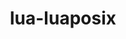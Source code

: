---
title: "lua-luaposix"
layout: cache
categories: [package, develop]
meta: {"compilers": ["gcc@11.4.0", "gcc@7.3.1", "gcc@7.5.0", "gcc@9.4.0", "intel-oneapi-compilers@2024.2.1", "intel-oneapi-compilers@2025.1.0"], "num_specs": 41, "num_specs_by_stack": {"aws-isc": 1, "aws-isc-aarch64": 1, "e4s": 7, "e4s-neoverse-v2": 7, "e4s-neoverse_v1": 2, "e4s-oneapi": 8, "e4s-power": 1, "radiuss": 7, "root": 41, "tutorial": 7}, "oss": ["amzn2", "ubuntu18.04", "ubuntu20.04", "ubuntu22.04"], "platforms": ["linux"], "stacks": ["aws-isc", "aws-isc-aarch64", "e4s", "e4s-neoverse-v2", "e4s-neoverse_v1", "e4s-oneapi", "e4s-power", "radiuss", "root", "tutorial"], "targets": ["aarch64", "neoverse_v1", "neoverse_v2", "ppc64le", "x86_64_v3"], "versions": ["36.1"]}
spec_details: [{"compiler": "gcc@7.3.1", "hash": "2dxdlfaofiuy7gu4hl5sqfaacsiojixb", "os": "amzn2", "platform": "linux", "size": "-", "stacks": ["aws-isc", "root"], "target": "x86_64_v3", "variants": ["build_system=lua"], "versions": ["36.1"]}, {"compiler": "gcc@7.5.0", "hash": "2rmcs42bbw2ainfqay4hhxxietwjtqe2", "os": "ubuntu18.04", "platform": "linux", "size": "-", "stacks": ["radiuss", "root"], "target": "x86_64_v3", "variants": ["build_system=lua"], "versions": ["36.1"]}, {"compiler": "gcc@11.4.0", "hash": "5wrhu5h4vkp26gjkcfojwgs6wd5u5txj", "os": "ubuntu22.04", "platform": "linux", "size": "-", "stacks": ["e4s-neoverse-v2", "root"], "target": "neoverse_v2", "variants": ["build_system=lua"], "versions": ["36.1"]}, {"compiler": "gcc@7.5.0", "hash": "6paifubskyfe7553zxxim2tiugatvgez", "os": "ubuntu18.04", "platform": "linux", "size": "-", "stacks": ["radiuss", "root"], "target": "x86_64_v3", "variants": ["build_system=lua"], "versions": ["36.1"]}, {"compiler": "gcc@11.4.0", "hash": "6xompdarnl3piq4pykkkpskfgdqjoinz", "os": "ubuntu22.04", "platform": "linux", "size": "-", "stacks": ["e4s-neoverse-v2", "root"], "target": "neoverse_v2", "variants": ["build_system=lua"], "versions": ["36.1"]}, {"compiler": "gcc@11.4.0", "hash": "7ei3l6m5u24lk3gjpfdeoiibmfd4rtxt", "os": "ubuntu22.04", "platform": "linux", "size": "-", "stacks": ["root", "tutorial"], "target": "x86_64_v3", "variants": ["build_system=lua"], "versions": ["36.1"]}, {"compiler": "gcc@7.5.0", "hash": "ay7zvdlh6hyrtqbkbmzyqr2h75p4q27w", "os": "ubuntu18.04", "platform": "linux", "size": "-", "stacks": ["radiuss", "root"], "target": "x86_64_v3", "variants": ["build_system=lua"], "versions": ["36.1"]}, {"compiler": "gcc@11.4.0", "hash": "ayhvrg6vxmlnuxdk7t3wwlxtw5rucaus", "os": "ubuntu22.04", "platform": "linux", "size": "-", "stacks": ["e4s-neoverse_v1", "root"], "target": "neoverse_v1", "variants": ["build_system=lua"], "versions": ["36.1"]}, {"compiler": "intel-oneapi-compilers@2025.1.0", "hash": "cvrk4amlrvd63xydxwvvozr7t2rz4zrq", "os": "ubuntu22.04", "platform": "linux", "size": "-", "stacks": ["e4s-oneapi", "root"], "target": "x86_64_v3", "variants": ["build_system=lua"], "versions": ["36.1"]}, {"compiler": "gcc@7.3.1", "hash": "d32pvoxeg6vxr6scpz5lbr4f6cjenhi7", "os": "amzn2", "platform": "linux", "size": "-", "stacks": ["aws-isc-aarch64", "root"], "target": "aarch64", "variants": ["build_system=lua"], "versions": ["36.1"]}, {"compiler": "gcc@11.4.0", "hash": "dnyfuu6h6juvetu7w7thdrxuybryfvq2", "os": "ubuntu22.04", "platform": "linux", "size": "-", "stacks": ["e4s", "root"], "target": "x86_64_v3", "variants": ["build_system=lua"], "versions": ["36.1"]}, {"compiler": "gcc@11.4.0", "hash": "ecewizydmli7wa6zk37ltabswgej3zcs", "os": "ubuntu22.04", "platform": "linux", "size": "-", "stacks": ["e4s", "root"], "target": "x86_64_v3", "variants": ["build_system=lua"], "versions": ["36.1"]}, {"compiler": "gcc@11.4.0", "hash": "f3dfud76c3q5wkvx4vnkxpkdzua2kbcr", "os": "ubuntu22.04", "platform": "linux", "size": "-", "stacks": ["root", "tutorial"], "target": "x86_64_v3", "variants": ["build_system=lua"], "versions": ["36.1"]}, {"compiler": "intel-oneapi-compilers@2024.2.1", "hash": "g4xzfw2uty752cf33o5kz3cl24nxtluc", "os": "ubuntu22.04", "platform": "linux", "size": "-", "stacks": ["e4s-oneapi", "root"], "target": "x86_64_v3", "variants": ["build_system=lua"], "versions": ["36.1"]}, {"compiler": "gcc@7.5.0", "hash": "gjiawkf7moruh24laj5stsaeirwqcngj", "os": "ubuntu18.04", "platform": "linux", "size": "-", "stacks": ["radiuss", "root"], "target": "x86_64_v3", "variants": ["build_system=lua"], "versions": ["36.1"]}, {"compiler": "gcc@11.4.0", "hash": "hi45l6voio3h6ytw35c7w5z2xbnpjnvw", "os": "ubuntu22.04", "platform": "linux", "size": "-", "stacks": ["root", "tutorial"], "target": "x86_64_v3", "variants": ["build_system=lua"], "versions": ["36.1"]}, {"compiler": "intel-oneapi-compilers@2025.1.0", "hash": "hjxzkujr3if67zwxt3huqsu4uuf7zudr", "os": "ubuntu22.04", "platform": "linux", "size": "-", "stacks": ["e4s-oneapi", "root"], "target": "x86_64_v3", "variants": ["build_system=lua"], "versions": ["36.1"]}, {"compiler": "gcc@11.4.0", "hash": "hl3vdkqfxktw5vbmyl4fqtu5uf75qxv7", "os": "ubuntu22.04", "platform": "linux", "size": "-", "stacks": ["e4s", "root"], "target": "x86_64_v3", "variants": ["build_system=lua"], "versions": ["36.1"]}, {"compiler": "gcc@11.4.0", "hash": "jmbqihiegwmlwhcxj3pxz6ig25nc37ba", "os": "ubuntu22.04", "platform": "linux", "size": "-", "stacks": ["e4s", "root"], "target": "x86_64_v3", "variants": ["build_system=lua"], "versions": ["36.1"]}, {"compiler": "gcc@9.4.0", "hash": "krbg3tmqrvubmhvtavs4zt3cvc3y5fmj", "os": "ubuntu20.04", "platform": "linux", "size": "-", "stacks": ["e4s-power", "root"], "target": "ppc64le", "variants": ["build_system=lua"], "versions": ["36.1"]}, {"compiler": "gcc@11.4.0", "hash": "kwcmq3qeomdofwbw3ni6pxxnzvobz4g4", "os": "ubuntu22.04", "platform": "linux", "size": "-", "stacks": ["e4s-neoverse-v2", "root"], "target": "neoverse_v2", "variants": ["build_system=lua"], "versions": ["36.1"]}, {"compiler": "gcc@7.5.0", "hash": "lf2hobk6gxsym456pbwa654wto3evmoi", "os": "ubuntu18.04", "platform": "linux", "size": "-", "stacks": ["radiuss", "root"], "target": "x86_64_v3", "variants": ["build_system=lua"], "versions": ["36.1"]}, {"compiler": "gcc@11.4.0", "hash": "lijmoyirfffebxqs22yn34ybyx5eihvg", "os": "ubuntu22.04", "platform": "linux", "size": "-", "stacks": ["e4s-neoverse-v2", "root"], "target": "neoverse_v2", "variants": ["build_system=lua"], "versions": ["36.1"]}, {"compiler": "gcc@7.5.0", "hash": "lptqvcxcyacs5nbvk3iqpamazz2kiacy", "os": "ubuntu18.04", "platform": "linux", "size": "-", "stacks": ["radiuss", "root"], "target": "x86_64_v3", "variants": ["build_system=lua"], "versions": ["36.1"]}, {"compiler": "gcc@11.4.0", "hash": "mqtqihxtwvgif5f6icwkbbzvtfpbs2pt", "os": "ubuntu22.04", "platform": "linux", "size": "-", "stacks": ["e4s", "root"], "target": "x86_64_v3", "variants": ["build_system=lua"], "versions": ["36.1"]}, {"compiler": "gcc@7.5.0", "hash": "nnnpenj7pylycbxykt32okjl3gaf2vjb", "os": "ubuntu18.04", "platform": "linux", "size": "-", "stacks": ["radiuss", "root"], "target": "x86_64_v3", "variants": ["build_system=lua"], "versions": ["36.1"]}, {"compiler": "gcc@11.4.0", "hash": "obtfrutfcr7paxgu3h6f6tkacvncaaij", "os": "ubuntu22.04", "platform": "linux", "size": "-", "stacks": ["root", "tutorial"], "target": "x86_64_v3", "variants": ["build_system=lua"], "versions": ["36.1"]}, {"compiler": "gcc@11.4.0", "hash": "q4b7qi3ux4qb5umzqmof5v4p4u6ydtgz", "os": "ubuntu22.04", "platform": "linux", "size": "-", "stacks": ["e4s", "root"], "target": "x86_64_v3", "variants": ["build_system=lua"], "versions": ["36.1"]}, {"compiler": "intel-oneapi-compilers@2025.1.0", "hash": "r4uvegdn3abhi75cx6en2a4hzx5qsm4g", "os": "ubuntu22.04", "platform": "linux", "size": "-", "stacks": ["e4s-oneapi", "root"], "target": "x86_64_v3", "variants": ["build_system=lua"], "versions": ["36.1"]}, {"compiler": "intel-oneapi-compilers@2025.1.0", "hash": "rwfmj27gl4zl3bmnypxfz33e7pr7ovtg", "os": "ubuntu22.04", "platform": "linux", "size": "-", "stacks": ["e4s-oneapi", "root"], "target": "x86_64_v3", "variants": ["build_system=lua"], "versions": ["36.1"]}, {"compiler": "gcc@11.4.0", "hash": "tww3hej2d2npeosacwi3yrqhxqlataw3", "os": "ubuntu22.04", "platform": "linux", "size": "-", "stacks": ["e4s-neoverse_v1", "root"], "target": "neoverse_v1", "variants": ["build_system=lua"], "versions": ["36.1"]}, {"compiler": "gcc@11.4.0", "hash": "ukb7tzjz3vh3fjfh7i5my7iedvhno67b", "os": "ubuntu22.04", "platform": "linux", "size": "-", "stacks": ["root", "tutorial"], "target": "x86_64_v3", "variants": ["build_system=lua"], "versions": ["36.1"]}, {"compiler": "intel-oneapi-compilers@2025.1.0", "hash": "umsqmqbgyenqvm4tl7ysgjt6zw7xue45", "os": "ubuntu22.04", "platform": "linux", "size": "-", "stacks": ["e4s-oneapi", "root"], "target": "x86_64_v3", "variants": ["build_system=lua"], "versions": ["36.1"]}, {"compiler": "gcc@11.4.0", "hash": "vi3ku2p22h3lvb4ytk5xkk6ocfe3ucdu", "os": "ubuntu22.04", "platform": "linux", "size": "-", "stacks": ["root", "tutorial"], "target": "x86_64_v3", "variants": ["build_system=lua"], "versions": ["36.1"]}, {"compiler": "gcc@11.4.0", "hash": "vlxre3h7rrqnyiz6bx5mmnxeyi5fkodw", "os": "ubuntu22.04", "platform": "linux", "size": "-", "stacks": ["root", "tutorial"], "target": "x86_64_v3", "variants": ["build_system=lua"], "versions": ["36.1"]}, {"compiler": "gcc@11.4.0", "hash": "w4cjqoftuomerlnfrxljb3o3fsixgvg3", "os": "ubuntu22.04", "platform": "linux", "size": "-", "stacks": ["e4s-neoverse-v2", "root"], "target": "neoverse_v2", "variants": ["build_system=lua"], "versions": ["36.1"]}, {"compiler": "intel-oneapi-compilers@2025.1.0", "hash": "wdaxg44wzvxccsypqeuxx62x43webug7", "os": "ubuntu22.04", "platform": "linux", "size": "-", "stacks": ["e4s-oneapi", "root"], "target": "x86_64_v3", "variants": ["build_system=lua"], "versions": ["36.1"]}, {"compiler": "intel-oneapi-compilers@2024.2.1", "hash": "wifuko7jsddqnrotwh7uyijkkf4xpl4q", "os": "ubuntu22.04", "platform": "linux", "size": "-", "stacks": ["e4s-oneapi", "root"], "target": "x86_64_v3", "variants": ["build_system=lua"], "versions": ["36.1"]}, {"compiler": "gcc@11.4.0", "hash": "y3cgn63y3kp7pl2cvonudgvpwhu2xdtr", "os": "ubuntu22.04", "platform": "linux", "size": "-", "stacks": ["e4s-neoverse-v2", "root"], "target": "neoverse_v2", "variants": ["build_system=lua"], "versions": ["36.1"]}, {"compiler": "gcc@11.4.0", "hash": "znthwrtedx24mqhgfgekkenarxlimleo", "os": "ubuntu22.04", "platform": "linux", "size": "-", "stacks": ["e4s", "root"], "target": "x86_64_v3", "variants": ["build_system=lua"], "versions": ["36.1"]}, {"compiler": "gcc@11.4.0", "hash": "zvdgln2i3qy2nba6weeg6k3wox4wdhhj", "os": "ubuntu22.04", "platform": "linux", "size": "-", "stacks": ["e4s-neoverse-v2", "root"], "target": "neoverse_v2", "variants": ["build_system=lua"], "versions": ["36.1"]}]
---